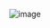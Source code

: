   ![image](https://github.com/Blightpb/Blightpb/assets/159180376/7d1ad3c4-be61-48f6-b072-18946f30b085)





